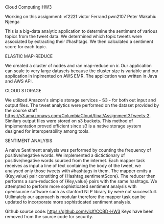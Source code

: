 Cloud Computing HW3

Working on this assignment:
vf2221 victor Ferrand
pwn2107 Peter Wakahiu Njenga


This is a big-data analytic application to determine the sentiment of various topics from the tweet data. 
We determined which topic tweets were associated by extracting their \#hashtags. We then calculated a sentiment
score for each topic.



ELASTIC MAP-REDUCE

We created a cluster of nodes and ran map-reduce on ir. Our application can scale to very large 
datasets because the cluster size is variable and our application in inplmented on AWS EMR. 
The application was written in Java and AWS API.



CLOUD STORAGE

We utilized Amazon's simple storage services - S3 - for both out input and output files. The tweet analytics were 
performed on the dataset provided by the course staff https://s3.amazonaws.com/ColumbiaCloud/final/Assignment3Tweets-2.
Similary output files were stored on s3 buckets. This method of implementation proved efficient since s3 is a native 
storage system designed for interoperability among tools.



SENTIMENT ANALYSIS

A naive Sentiment analysis was performed by counting the frequency of positive/negative words. 
We implemented a dictictionary of positive/negative words sourced from the internet. Each mapper task
receives as input a line of text containing the body of the tweet, we analysed only those tweets with
\#hashtags in them. The mapper emits a {Key,value} pair constiting of {Hashtag,sentimentScore}. The 
reducer then performs a sum-reduction of {Key,value} pairs with the same hashtags. We attempted to 
perform more sophisticated sentiment analysis with opensource software such as stanford NLP library
by were not successfull. Utilimately our approach is modular therefore the mapper task can be updated
to incorporate more sophisticated sentiment analysis.




Github source code:
https://github.com/viclf/CCBD-HW3
Keys have been removed from the source code for security.
